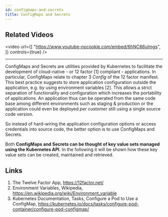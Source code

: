 ```yaml
---
id: configmaps-and-secrets
title: ConfigMaps and Secrets
---
```


## Related Videos
<video
  url={[
    "https://www.youtube-nocookie.com/embed/6hNC66uImgs",
  ]}
  controls={true}
/>

---

ConfigMaps and Secrets are utilities provided by Kubernetes to facilitate the development of cloud-native - or 12 factor [1] compliant - applications. In particular, ConfigMaps relate to chapter 3 *Config* of the 12 factor manifest. This best practice suggests to store application configuration outside the application, e.g. by using environment variables [2]. This allows a strict separation of functionality and configuration which increases the portability of applications. An application thus can be operated from the same code base among different environments such as staging & production or the application could even be deployed *per customer* still using a single source code version.

So instead of hard-wiring the application configuration options or access credentials into source code, the better option is to use ConfigMaps and Secrets.

Both **ConfigMaps and Secrets can be thought of key value sets managed using the Kubernetes API**. In the following it will be shown how these key value sets can be created, maintained and retrieved.

## Links

1. The Twelve Factor App, https://12factor.net/
2. Environment Variables, Wikipedia, https://en.wikipedia.org/wiki/Environment_variable
3. Kubernetes Documentation, Tasks, Configure a Pod to Use a ConfigMap, https://kubernetes.io/docs/tasks/configure-pod-container/configure-pod-configmap/
